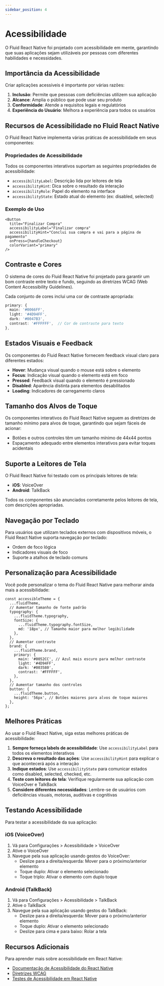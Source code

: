 ```yaml
---
sidebar_position: 4
---
```


# Acessibilidade

O Fluid React Native foi projetado com acessibilidade em mente, garantindo que suas aplicações sejam utilizáveis por pessoas com diferentes habilidades e necessidades.

## Importância da Acessibilidade

Criar aplicações acessíveis é importante por várias razões:

1. **Inclusão**: Permite que pessoas com deficiências utilizem sua aplicação
2. **Alcance**: Amplia o público que pode usar seu produto
3. **Conformidade**: Atende a requisitos legais e regulatórios
4. **Experiência do Usuário**: Melhora a experiência para todos os usuários

## Recursos de Acessibilidade no Fluid React Native

O Fluid React Native implementa várias práticas de acessibilidade em seus componentes:

### Propriedades de Acessibilidade

Todos os componentes interativos suportam as seguintes propriedades de acessibilidade:

- `accessibilityLabel`: Descrição lida por leitores de tela
- `accessibilityHint`: Dica sobre o resultado da interação
- `accessibilityRole`: Papel do elemento na interface
- `accessibilityState`: Estado atual do elemento (ex: disabled, selected)

### Exemplo de Uso

```tsx
<Button
  title="Finalizar Compra"
  accessibilityLabel="Finalizar compra"
  accessibilityHint="Conclui sua compra e vai para a página de pagamento"
  onPress={handleCheckout}
  colorVariant="primary"
/>
```

## Contraste e Cores

O sistema de cores do Fluid React Native foi projetado para garantir um bom contraste entre texto e fundo, seguindo as diretrizes WCAG (Web Content Accessibility Guidelines).

Cada conjunto de cores inclui uma cor de contraste apropriada:

```typescript
primary: {
  main: '#0066FF',
  light: '#4D94FF',
  dark: '#0047B3',
  contrast: '#FFFFFF',  // Cor de contraste para texto
},
```

## Estados Visuais e Feedback

Os componentes do Fluid React Native fornecem feedback visual claro para diferentes estados:

- **Hover**: Mudança visual quando o mouse está sobre o elemento
- **Focus**: Indicação visual quando o elemento está em foco
- **Pressed**: Feedback visual quando o elemento é pressionado
- **Disabled**: Aparência distinta para elementos desabilitados
- **Loading**: Indicadores de carregamento claros

## Tamanho dos Alvos de Toque

Os componentes interativos do Fluid React Native seguem as diretrizes de tamanho mínimo para alvos de toque, garantindo que sejam fáceis de acionar:

- Botões e outros controles têm um tamanho mínimo de 44x44 pontos
- Espaçamento adequado entre elementos interativos para evitar toques acidentais

## Suporte a Leitores de Tela

O Fluid React Native foi testado com os principais leitores de tela:

- **iOS**: VoiceOver
- **Android**: TalkBack

Todos os componentes são anunciados corretamente pelos leitores de tela, com descrições apropriadas.

## Navegação por Teclado

Para usuários que utilizam teclados externos com dispositivos móveis, o Fluid React Native suporta navegação por teclado:

- Ordem de foco lógica
- Indicadores visuais de foco
- Suporte a atalhos de teclado comuns

## Personalização para Acessibilidade

Você pode personalizar o tema do Fluid React Native para melhorar ainda mais a acessibilidade:

```tsx
const accessibleTheme = {
  ...fluidTheme,
  // Aumentar tamanho de fonte padrão
  typography: {
    ...fluidTheme.typography,
    fontSize: {
      ...fluidTheme.typography.fontSize,
      md: '18px', // Tamanho maior para melhor legibilidade
    },
  },
  // Aumentar contraste
  brand: {
    ...fluidTheme.brand,
    primary: {
      main: '#0052CC', // Azul mais escuro para melhor contraste
      light: '#4D94FF',
      dark: '#003580',
      contrast: '#FFFFFF',
    },
  },
  // Aumentar tamanho dos controles
  button: {
    ...fluidTheme.button,
    height: '56px', // Botões maiores para alvos de toque maiores
  },
};
```

## Melhores Práticas

Ao usar o Fluid React Native, siga estas melhores práticas de acessibilidade:

1. **Sempre forneça labels de acessibilidade**: Use `accessibilityLabel` para todos os elementos interativos
2. **Descreva o resultado das ações**: Use `accessibilityHint` para explicar o que acontecerá após a interação
3. **Indique estados**: Use `accessibilityState` para comunicar estados como disabled, selected, checked, etc.
4. **Teste com leitores de tela**: Verifique regularmente sua aplicação com VoiceOver e TalkBack
5. **Considere diferentes necessidades**: Lembre-se de usuários com deficiências visuais, motoras, auditivas e cognitivas

## Testando Acessibilidade

Para testar a acessibilidade da sua aplicação:

### iOS (VoiceOver)

1. Vá para Configurações > Acessibilidade > VoiceOver
2. Ative o VoiceOver
3. Navegue pela sua aplicação usando gestos do VoiceOver:
   - Deslize para a direita/esquerda: Mover para o próximo/anterior elemento
   - Toque duplo: Ativar o elemento selecionado
   - Toque triplo: Ativar o elemento com duplo toque

### Android (TalkBack)

1. Vá para Configurações > Acessibilidade > TalkBack
2. Ative o TalkBack
3. Navegue pela sua aplicação usando gestos do TalkBack:
   - Deslize para a direita/esquerda: Mover para o próximo/anterior elemento
   - Toque duplo: Ativar o elemento selecionado
   - Deslize para cima e para baixo: Rolar a tela

## Recursos Adicionais

Para aprender mais sobre acessibilidade em React Native:

- [Documentação de Acessibilidade do React Native](https://reactnative.dev/docs/accessibility)
- [Diretrizes WCAG](https://www.w3.org/WAI/standards-guidelines/wcag/)
- [Testes de Acessibilidade em React Native](https://reactnative.dev/docs/accessibility-testing)
